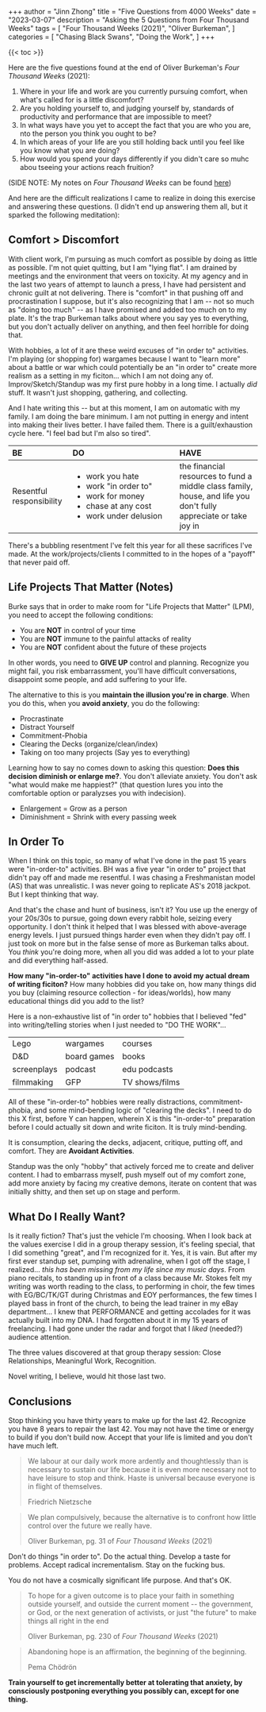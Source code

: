 +++
author = "Jinn Zhong"
title = "Five Questions from 4000 Weeks"
date = "2023-03-07"
description = "Asking the 5 Questions from Four Thousand Weeks"
tags = [
    "Four Thousand Weeks (2021)",
    "Oliver Burkeman",
]
categories = [
    "Chasing Black Swans",
    "Doing the Work",
]
+++

{{< toc >}}

Here are the five questions found at the end of Oliver Burkeman's _Four Thousand Weeks_ (2021):

1. Where in your life and work are you currently pursuing comfort, when what's called for is a little discomfort?
2. Are you holding yourself to, and judging yourself by, standards of productivity and performance that are impossible to meet?
3. In what ways have you yet to accept the fact that you are who you are, nto the person you think you ought to be?
4. In which areas of your life are you still holding back until you feel like you know what you are doing?
5. How would you spend your days differently if you didn't care so muhc abou tseeing your actions reach fruition?

(SIDE NOTE: My notes on _Four Thousand Weeks_ can be found [here](https://journal.jinnzhong.com/notes-four-thousand-weeks-2021/))

And here are the difficult realizations I came to realize in doing this exercise and answering these questions. (I didn't end up answering them all, but it sparked the following meditation):

## Comfort > Discomfort

With client work, I'm pursuing as much comfort as possible by doing as little as possible. I'm not quiet quitting, but I am "lying flat". I am drained by meetings and the environment that veers on toxicity. At my agency and in the last two years of attempt to launch a press, I have had persistent and chronic guilt at not delivering. There is "comfort" in that pushing off and procrastination I suppose, but it's also recognizing that I am -- not so much as "doing too much" -- as I have promised and added too much on to my plate. It's the trap Burkeman talks about where you say yes to everything, but you don't actually deliver on anything, and then feel horrible for doing that.

With hobbies, a lot of it are these weird excuses of "in order to" activities. I'm playing (or shopping for) wargames because I want to "learn more" about a battle or war which could potentially be an "in order to" create more realism as a setting in my ficiton... which I am not doing any of. Improv/Sketch/Standup was my first pure hobby in a long time. I actually _did_ stuff. It wasn't just shopping, gathering, and collecting.

And I hate writing this -- but at this moment, I am on automatic with my family. I am doing the bare minimum. I am not putting in energy and intent into making their lives better. I have failed them. There is a guilt/exhaustion cycle here. "I feel bad but I'm also so tired".

| <div style="width:100px">BE</div> |<div style="width:200px">DO</div>| <div style="width:100px">HAVE</div> |
|:---|:---|:---|
|Resentful responsibility | <ul><li>work you hate</li><li>work "in order to"</li><li>work for money</li><li>chase at any cost</li><li>work under delusion</li></ul> | the financial resources to fund a middle class family, house, and life you don't fully appreciate or take joy in|

There's a bubbling resentment I've felt this year for all these sacrifices I've made. At the work/projects/clients I committed to in the hopes of a "payoff" that never paid off.

## Life Projects That Matter (Notes)

Burke says that in order to make room for "Life Projects that Matter" (LPM), you need to accept the following conditions:
* You are **NOT** in control of your time
* You are **NOT** immune to the painful attacks of reality
* You are **NOT** confident about the future of these projects

In other words, you need to **GIVE UP** control and planning. Recognize you might fail, you risk embarrassment, you'll have difficult conversations, disappoint some people, and add suffering to your life.

The alternative to this is you **maintain the illusion you're in charge**. When you do this, when you **avoid anxiety**, you do the following:
* Procrastinate
* Distract Yourself
* Commitment-Phobia
* Clearing the Decks (organize/clean/index)
* Taking on too many projects (Say yes to everything)

Learning how to say no comes down to asking this question: **Does this decision diminish or enlarge me?**. You don't alleviate anxiety. You don't ask "what would make me happiest?" (that question lures you into the comfortable option or paralyzses you with indecision).

* Enlargement = Grow as a person
* Diminishment = Shrink with every passing week

## In Order To

When I think on this topic, so many of what I've done in the past 15 years were "in-order-to" activities. BH was a five year "in order to" project that didn't pay off and made me resentful. I was chasing a Freshmanistan model (AS) that was unrealistic. I was never going to replicate AS's 2018 jackpot. But I kept thinking that way.

And that's the chase and hunt of business, isn't it? You use up the energy of your 20s/30s to pursue, going down every rabbit hole, seizing every opportunity. I don't think it helped that I was blessed with above-average energy levels. I just pursued things harder even when they didn't pay off. I just took on more but in the false sense of more as Burkeman talks about. You _think_ you're doing more, when all you did was added a lot to your plate and did everything half-assed.

**How many "in-order-to" activities have I done to avoid my actual dream of writing ficiton?** How many hobbies did you take on, how many things did you buy (claiming resource collection - for ideas/worlds), how many educational things did you add to the list?

Here is a non-exhaustive list of "in order to" hobbies that I believed "fed" into writing/telling stories when I just needed to "DO THE WORK"...

| | | |
|:---|:---|:---|
|Lego|wargames|courses|
|D&D|board games|books|
|screenplays|podcast|edu podcasts|
|filmmaking|GFP|TV shows/films|

All of these "in-order-to" hobbies were really distractions, commitment-phobia, and some mind-bending logic of "clearing the decks". I need to do this X first, before Y can happen, wherein X is this "in-order-to" preparation before I could actually sit down and write ficiton. It is truly mind-bending.

It is consumption, clearing the decks, adjacent, critique, putting off, and comfort. They are **Avoidant Activities**. 

Standup was the only "hobby" that actively forced me to create and deliver content. I had to embarrass myself, push myself out of my comfort zone, add more anxiety by facing my creative demons, iterate on content that was initially shitty, and then set up on stage and perform.

## What Do I Really Want?

Is it really fiction? That's just the vehicle I'm choosing. When I look back at the values exercise I did in a group therapy session, it's feeling special, that I did something "great", and I'm recognized for it. Yes, it is vain. But after my first ever standup set, pumping with adrenaline, when I got off the stage, I realized... _this has been missing from my life since my music days_. From piano recitals, to standing up in front of a class because Mr. Stokes felt my writing was worth reading to the class, to performing in choir, the few times with EG/BC/TK/GT during Christmas and EOY performances, the few times I played bass in front of the church, to being the lead trainer in my eBay department... I knew that PERFORMANCE and getting accolades for it was actually built into my DNA. I had forgotten about it in my 15 years of freelancing. I had gone under the radar and forgot that I _liked_ (needed?) audience attention.

The three values discovered at that group therapy session: Close Relationships, Meaningful Work, Recognition.

Novel writing, I believe, would hit those last two.

## Conclusions

Stop thinking you have thirty years to make up for the last 42. Recognize you have 8 years to repair the last 42. You may not have the time or energy to build if you don't build now. Accept that your life is limited and you don't have much left.

> We labour at our daily work more ardently and thoughtlessly than is necessary to sustain our life because it is even more necessary not to have leisure to stop and think. Haste is universal because everyone is in flight of themselves.
>
> Friedrich Nietzsche

> We plan compulsively, because the alternative is to confront how little control over the future we really have.
>
> Oliver Burkeman, pg. 31 of _Four Thousand Weeks_ (2021)

Don't do things "in order to". Do the actual thing. Develop a taste for problems. Accept radical incrementalism. Stay on the fucking bus.

You do not have a cosmically significant life purpose. And that's OK.

> To hope for a given outcome is to place your faith in something outside yourself, and outside the current moment -- the government, or God, or the next generation of activists, or just "the future" to make things all right in the end
>
> Oliver Burkeman, pg. 230 of _Four Thousand Weeks_ (2021)

> Abandoning hope is an affirmation, the beginning of the beginning.
>
> Pema Chödrön

**Train yourself to get incrementally better at tolerating that anxiety, by consciously postponing everything you possibly can, except for one thing.**





